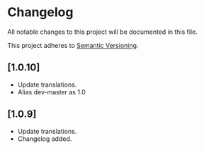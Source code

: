 # Changelog

All notable changes to this project will be documented in this file.

This project adheres to [Semantic Versioning](http://semver.org/).

## [1.0.10]

* Update translations.
* Alias dev-master as 1.0

## [1.0.9]

* Update translations.
* Changelog added.
